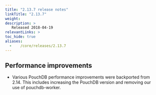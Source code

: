 ```yaml
---
title: "2.13.7 release notes"
linkTitle: "2.13.7"
weight:
description: >
   Released 2018-04-19
relevantLinks: >
toc_hide: true
aliases:
  -    /core/releases/2.13.7
---
```


## Performance improvements

 - Various PouchDB performance improvements were backported from 2.14. This includes increasing the PouchDB version and removing our use of pouchdb-worker.
